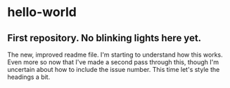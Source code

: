 # hello-world
## First repository. No blinking lights here yet.

The new, improved readme file. I'm starting to understand how this works. Even more so now that I've made a second pass through this, though I'm uncertain about how to include the issue number. This time let's style the headings a bit.
